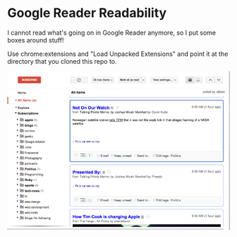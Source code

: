 Google Reader Readability
=========================

I cannot read what's going on in Google Reader anymore, so I put some
boxes around stuff!

Use chrome:extensions and "Load Unpacked Extensions" and point it at the
directory that you cloned this repo to.

![Screenshot](screenshot.png)

